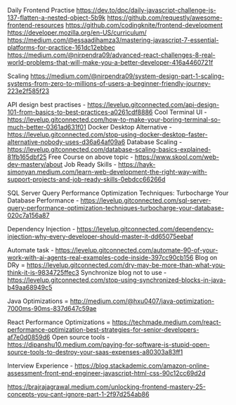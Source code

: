 Daily Frontend Practise 
https://dev.to/dpc/daily-javascript-challenge-js-137-flatten-a-nested-object-5b9k
https://github.com/requestly/awesome-frontend-resources
https://github.com/codingknite/frontend-development
https://developer.mozilla.org/en-US/curriculum/
https://medium.com/@essaadihamza3/mastering-javascript-7-essential-platforms-for-practice-161dc12ebbec
https://medium.com/@nirpendra09/advanced-react-challenges-8-real-world-problems-that-will-make-you-a-better-developer-416a4460721f



Scaling
https://medium.com/@nirpendra09/system-design-part-1-scaling-systems-from-zero-to-millions-of-users-a-beginner-friendly-journey-223e2f585f23


API design best practises - https://levelup.gitconnected.com/api-design-101-from-basics-to-best-practices-a0261cdf8886
Cool Terminal UI - https://levelup.gitconnected.com/how-to-make-your-boring-terminal-so-much-better-0361ad631f01
Docker Desktop Alternative - https://levelup.gitconnected.com/stop-using-docker-desktop-faster-alternative-nobody-uses-d36a64af09a6
Database Scaling - https://levelup.gitconnected.com/database-scaling-basics-explained-81fb165dbf25
Free Course on above topic - https://www.skool.com/web-dev-mastery/about
Job Ready Skills - https://hayk-simonyan.medium.com/learn-web-development-the-right-way-with-support-projects-and-job-ready-skills-0ebdcc66266d

SQL Server Query Performance Optimization Techniques: Turbocharge Your Database Performance - 
https://levelup.gitconnected.com/sql-server-query-performance-optimization-techniques-turbocharge-your-database-020c7a156a87


Dependency Injection - https://levelup.gitconnected.com/dependency-injection-why-every-developer-should-master-it-dd65075eebaf


Automate task - https://levelup.gitconnected.com/automate-90-of-your-work-with-ai-agents-real-examples-code-inside-397cc90cb156
Blog on DRy = https://levelup.gitconnected.com/dry-may-be-more-than-what-you-think-it-is-9834725ffec3
Synchronize blog not to use - https://levelup.gitconnected.com/stop-using-synchronized-blocks-in-java-b49aa68949c5


Java Optimizations = http://medium.com/@hxu0407/java-optimization-7000ms-90ms-837d647c59ae



React Performance Optimizations = https://techmade.medium.com/react-performance-optimization-best-strategies-for-senior-developers-af7e0d0859d6
Open source tools - https://dipanshu10.medium.com/paying-for-software-is-stupid-open-source-tools-to-destroy-your-saas-expenses-a80303a83ff1



Interview Experience - 
https://blog.stackademic.com/amazon-online-assessment-front-end-engineer-javascript-html-css-90c12cc69d2d

https://brajrajagrawal.medium.com/unlocking-frontend-mastery-25-concepts-you-cant-ignore-part-1-2f97d254ab86